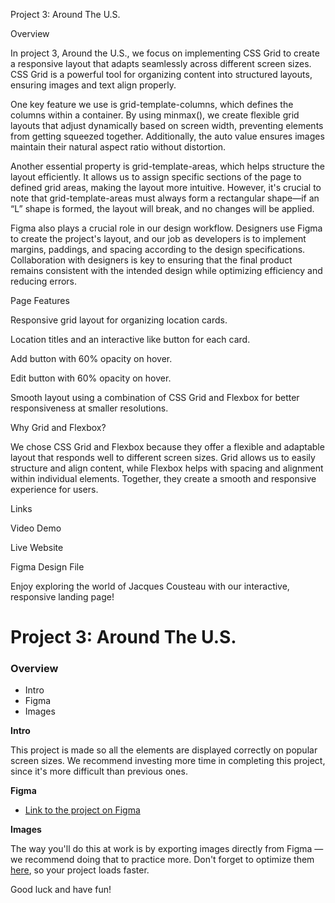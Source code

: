 Project 3: Around The U.S.

Overview

In project 3, Around the U.S., we focus on implementing CSS Grid to create a responsive layout that adapts seamlessly across different screen sizes. CSS Grid is a powerful tool for organizing content into structured layouts, ensuring images and text align properly.

One key feature we use is grid-template-columns, which defines the columns within a container. By using minmax(), we create flexible grid layouts that adjust dynamically based on screen width, preventing elements from getting squeezed together. Additionally, the auto value ensures images maintain their natural aspect ratio without distortion.

Another essential property is grid-template-areas, which helps structure the layout efficiently. It allows us to assign specific sections of the page to defined grid areas, making the layout more intuitive. However, it's crucial to note that grid-template-areas must always form a rectangular shape—if an “L” shape is formed, the layout will break, and no changes will be applied.

Figma also plays a crucial role in our design workflow. Designers use Figma to create the project's layout, and our job as developers is to implement margins, paddings, and spacing according to the design specifications. Collaboration with designers is key to ensuring that the final product remains consistent with the intended design while optimizing efficiency and reducing errors.

Page Features

Responsive grid layout for organizing location cards.

Location titles and an interactive like button for each card.

Add button with 60% opacity on hover.

Edit button with 60% opacity on hover.

Smooth layout using a combination of CSS Grid and Flexbox for better responsiveness at smaller resolutions.

Why Grid and Flexbox?

We chose CSS Grid and Flexbox because they offer a flexible and adaptable layout that responds well to different screen sizes. Grid allows us to easily structure and align content, while Flexbox helps with spacing and alignment within individual elements. Together, they create a smooth and responsive experience for users.

Links

Video Demo

Live Website

Figma Design File

Enjoy exploring the world of Jacques Cousteau with our interactive, responsive landing page!

# Project 3: Around The U.S.

### Overview

- Intro
- Figma
- Images

**Intro**

This project is made so all the elements are displayed correctly on popular screen sizes. We recommend investing more time in completing this project, since it's more difficult than previous ones.

**Figma**

- [Link to the project on Figma](https://www.figma.com/file/ii4xxsJ0ghevUOcssTlHZv/Sprint-3%3A-Around-the-US?node-id=0%3A1)

**Images**

The way you'll do this at work is by exporting images directly from Figma — we recommend doing that to practice more. Don't forget to optimize them [here](https://tinypng.com/), so your project loads faster.

Good luck and have fun!
